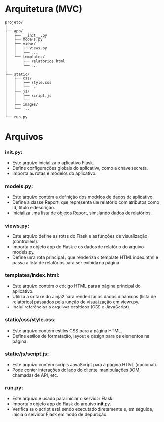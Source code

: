 # Arquitetura (MVC)
```
projeto/
│
├── app/
│   ├── __init__.py
│   ├── models.py
│   ├── views/
│   │   ├──views.py
│   │   ├── ...
│   └── templates/
│       ├── relatorios.html
│       └── ...
│
├── static/
│   ├── css/
│   │   ├── style.css
│   │   └── ...
│   ├── js/
│   │   ├── script.js
│   │   └── ...
│   ├── images/
│   └── ...
│
└── run.py
```

# Arquivos

### init.py:

- Este arquivo inicializa o aplicativo Flask.
- Define configurações globais do aplicativo, como a chave secreta.
- Importa as rotas e modelos do aplicativo.

### models.py:

- Este arquivo contém a definição dos modelos de dados do aplicativo.
- Define a classe Report, que representa um relatório com atributos como id, título e descrição.
- Inicializa uma lista de objetos Report, simulando dados de relatórios.

### views.py:

- Este arquivo define as rotas do Flask e as funções de visualização (controllers).
- Importa o objeto app do Flask e os dados de relatório do arquivo models.py.
- Define uma rota principal / que renderiza o template HTML index.html e passa a lista de relatórios para ser exibida na página.

### templates/index.html:

- Este arquivo contém o código HTML para a página principal do aplicativo.
- Utiliza a sintaxe do Jinja2 para renderizar os dados dinâmicos (lista de relatórios) passados pela função de visualização em views.py.
- Inclui referências a arquivos estáticos (CSS e JavaScript).

### static/css/style.css:

- Este arquivo contém estilos CSS para a página HTML.
- Define estilos de formatação, layout e design para os elementos na página.

### static/js/script.js:

- Este arquivo contém scripts JavaScript para a página HTML (opcional).
- Pode conter interações do lado do cliente, manipulações DOM, chamadas de API, etc.

### run.py:

- Este arquivo é usado para iniciar o servidor Flask.
- Importa o objeto app do Flask do arquivo __init__.py.
- Verifica se o script está sendo executado diretamente e, em seguida, inicia o servidor Flask em modo de depuração.
